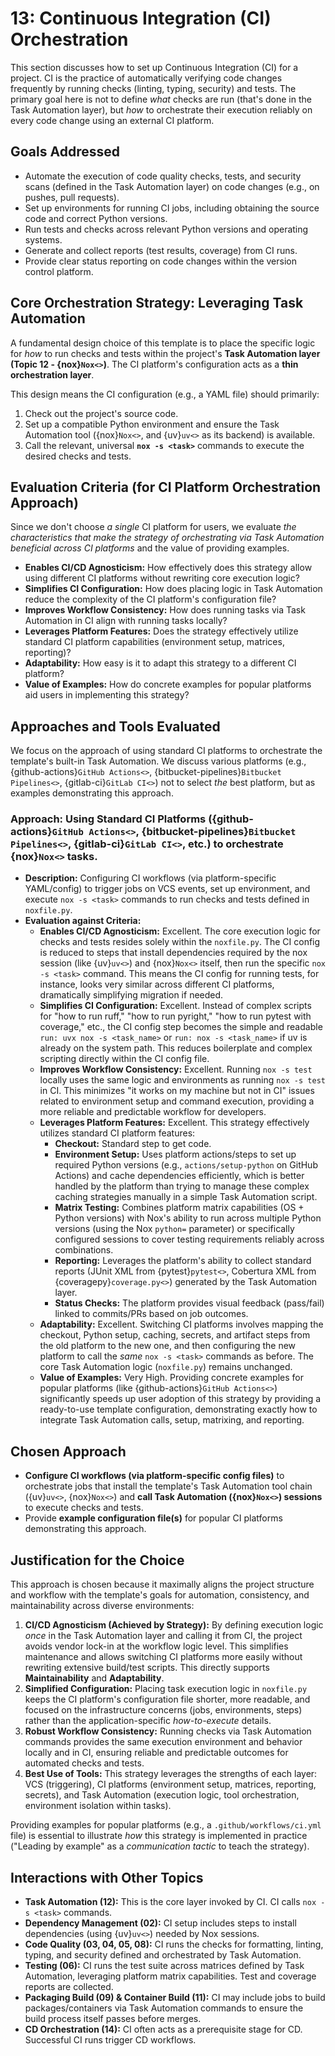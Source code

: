 # 13: Continuous Integration (CI) Orchestration

This section discusses how to set up Continuous Integration (CI) for a project. CI is the practice of automatically verifying code changes frequently by running checks (linting, typing, security) and tests. The primary goal here is not to define _what_ checks are run (that's done in the Task Automation layer), but _how_ to orchestrate their execution reliably on every code change using an external CI platform.

## Goals Addressed

- Automate the execution of code quality checks, tests, and security scans (defined in the Task Automation layer) on code changes (e.g., on pushes, pull requests).
- Set up environments for running CI jobs, including obtaining the source code and correct Python versions.
- Run tests and checks across relevant Python versions and operating systems.
- Generate and collect reports (test results, coverage) from CI runs.
- Provide clear status reporting on code changes within the version control platform.

## Core Orchestration Strategy: Leveraging Task Automation

A fundamental design choice of this template is to place the specific logic for _how_ to run checks and tests within the project's **Task Automation layer (Topic 12 - {nox}`Nox<>`)**. The CI platform's configuration acts as a **thin orchestration layer**.

This design means the CI configuration (e.g., a YAML file) should primarily:

1.  Check out the project's source code.
2.  Set up a compatible Python environment and ensure the Task Automation tool ({nox}`Nox<>`, and {uv}`uv<>` as its backend) is available.
3.  Call the relevant, universal **`nox -s <task>`** commands to execute the desired checks and tests.

## Evaluation Criteria (for CI Platform Orchestration Approach)

Since we don't choose _a single_ CI platform for users, we evaluate _the characteristics that make the strategy of orchestrating via Task Automation beneficial across CI platforms_ and the value of providing examples.

- **Enables CI/CD Agnosticism:** How effectively does this strategy allow using different CI platforms without rewriting core execution logic?
- **Simplifies CI Configuration:** How does placing logic in Task Automation reduce the complexity of the CI platform's configuration file?
- **Improves Workflow Consistency:** How does running tasks via Task Automation in CI align with running tasks locally?
- **Leverages Platform Features:** Does the strategy effectively utilize standard CI platform capabilities (environment setup, matrices, reporting)?
- **Adaptability:** How easy is it to adapt this strategy to a different CI platform?
- **Value of Examples:** How do concrete examples for popular platforms aid users in implementing this strategy?

## Approaches and Tools Evaluated

We focus on the approach of using standard CI platforms to orchestrate the template's built-in Task Automation. We discuss various platforms (e.g., {github-actions}`GitHub Actions<>`, {bitbucket-pipelines}`Bitbucket Pipelines<>`, {gitlab-ci}`GitLab CI<>`) not to select _the_ best platform, but as examples demonstrating this approach.

### Approach: Using Standard CI Platforms ({github-actions}`GitHub Actions<>`, {bitbucket-pipelines}`Bitbucket Pipelines<>`, {gitlab-ci}`GitLab CI<>`, etc.) to orchestrate {nox}`Nox<>` tasks.

- **Description:** Configuring CI workflows (via platform-specific YAML/config) to trigger jobs on VCS events, set up environment, and execute `nox -s <task>` commands to run checks and tests defined in `noxfile.py`.
- **Evaluation against Criteria:**
  - **Enables CI/CD Agnosticism:** Excellent. The core execution logic for checks and tests resides solely within the `noxfile.py`. The CI config is reduced to steps that install dependencies required by the nox session (like {uv}`uv<>`) and {nox}`Nox<>` itself, then run the specific `nox -s <task>` command. This means the CI config for running tests, for instance, looks very similar across different CI platforms, dramatically simplifying migration if needed.
  - **Simplifies CI Configuration:** Excellent. Instead of complex scripts for "how to run ruff," "how to run pyright," "how to run pytest with coverage," etc., the CI config step becomes the simple and readable `run: uvx nox -s <task_name>` or `run: nox -s <task_name>` if uv is already on the system path. This reduces boilerplate and complex scripting directly within the CI config file.
  - **Improves Workflow Consistency:** Excellent. Running `nox -s test` locally uses the same logic and environments as running `nox -s test` in CI. This minimizes "it works on my machine but not in CI" issues related to environment setup and command execution, providing a more reliable and predictable workflow for developers.
  - **Leverages Platform Features:** Excellent. This strategy effectively utilizes standard CI platform features:
    - **Checkout:** Standard step to get code.
    - **Environment Setup:** Uses platform actions/steps to set up required Python versions (e.g., `actions/setup-python` on GitHub Actions) and cache dependencies efficiently, which is better handled by the platform than trying to manage these complex caching strategies manually in a simple Task Automation script.
    - **Matrix Testing:** Combines platform matrix capabilities (OS + Python versions) with Nox's ability to run across multiple Python versions (using the Nox `python=` parameter) or specifically configured sessions to cover testing requirements reliably across combinations.
    - **Reporting:** Leverages the platform's ability to collect standard reports (JUnit XML from {pytest}`pytest<>`, Cobertura XML from {coveragepy}`coverage.py<>`) generated by the Task Automation layer.
    - **Status Checks:** The platform provides visual feedback (pass/fail) linked to commits/PRs based on job outcomes.
  - **Adaptability:** Excellent. Switching CI platforms involves mapping the checkout, Python setup, caching, secrets, and artifact steps from the old platform to the new one, and then configuring the new platform to call the _same_ `nox -s <task>` commands as before. The core Task Automation logic (`noxfile.py`) remains unchanged.
  - **Value of Examples:** Very High. Providing concrete examples for popular platforms (like {github-actions}`GitHub Actions<>`) significantly speeds up user adoption of this strategy by providing a ready-to-use template configuration, demonstrating exactly how to integrate Task Automation calls, setup, matrixing, and reporting.

## Chosen Approach

- **Configure CI workflows (via platform-specific config files)** to orchestrate jobs that install the template's Task Automation tool chain ({uv}`uv<>`, {nox}`Nox<>`) and **call Task Automation ({nox}`Nox<>`) sessions** to execute checks and tests.
- Provide **example configuration file(s)** for popular CI platforms demonstrating this approach.

## Justification for the Choice

This approach is chosen because it maximally aligns the project structure and workflow with the template's goals for automation, consistency, and maintainability across diverse environments:

1.  **CI/CD Agnosticism (Achieved by Strategy):** By defining execution logic _once_ in the Task Automation layer and calling it from CI, the project avoids vendor lock-in at the workflow logic level. This simplifies maintenance and allows switching CI platforms more easily without rewriting extensive build/test scripts. This directly supports **Maintainability** and **Adaptability**.
2.  **Simplified Configuration:** Placing task execution logic in `noxfile.py` keeps the CI platform's configuration file shorter, more readable, and focused on the infrastructure concerns (jobs, environments, steps) rather than the application-specific _how-to-execute_ details.
3.  **Robust Workflow Consistency:** Running checks via Task Automation commands provides the same execution environment and behavior locally and in CI, ensuring reliable and predictable outcomes for automated checks and tests.
4.  **Best Use of Tools:** This strategy leverages the strengths of each layer: VCS (triggering), CI platforms (environment setup, matrices, reporting, secrets), and Task Automation (execution logic, tool orchestration, environment isolation within tasks).

Providing examples for popular platforms (e.g., a `.github/workflows/ci.yml` file) is essential to illustrate _how_ this strategy is implemented in practice ("Leading by example" as a _communication tactic_ to teach the strategy).

## Interactions with Other Topics

- **Task Automation (12):** This is the core layer invoked by CI. CI calls `nox -s <task>` commands.
- **Dependency Management (02):** CI setup includes steps to install dependencies (using {uv}`uv<>`) needed by Nox sessions.
- **Code Quality (03, 04, 05, 08):** CI runs the checks for formatting, linting, typing, and security defined and orchestrated by Task Automation.
- **Testing (06):** CI runs the test suite across matrices defined by Task Automation, leveraging platform matrix capabilities. Test and coverage reports are collected.
- **Packaging Build (09) & Container Build (11):** CI may include jobs to build packages/containers via Task Automation commands to ensure the build process itself passes before merges.
- **CD Orchestration (14):** CI often acts as a prerequisite stage for CD. Successful CI runs trigger CD workflows.
